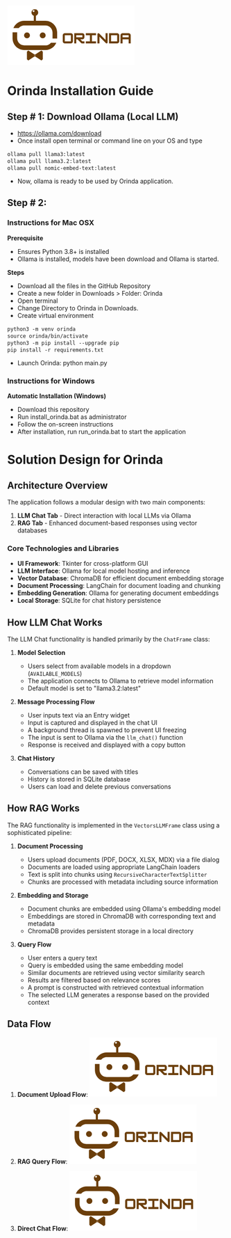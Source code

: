 ![Alt text](https://github.com/pyMixin/Orinda/blob/main/ORINDA.png)

# Orinda Installation Guide

## Step # 1: Download Ollama (Local LLM)
- https://ollama.com/download
- Once install open terminal or command line on your OS and type
```
ollama pull llama3:latest
ollama pull llama3.2:latest
ollama pull nomic-embed-text:latest
```
- Now, ollama is ready to be used by Orinda application.

## Step # 2: 

### Instructions for Mac OSX

**Prerequisite**
- Ensures Python 3.8+ is installed
- Ollama is installed, models have been download and Ollama is started.

**Steps**
- Download all the files in the GitHub Repository
- Create a new folder in Downloads > Folder: Orinda
- Open terminal
- Change Directory to Orinda in Downloads. 
- Create virtual environment
```
python3 -m venv orinda
source orinda/bin/activate
python3 -m pip install --upgrade pip
pip install -r requirements.txt
```
- Launch Orinda: python main.py 

### Instructions for Windows
**Automatic Installation (Windows)**
- Download this repository
- Run install_orinda.bat as administrator
- Follow the on-screen instructions
- After installation, run run_orinda.bat to start the application

# Solution Design for Orinda

## Architecture Overview

The application follows a modular design with two main components:
1. **LLM Chat Tab** - Direct interaction with local LLMs via Ollama
2. **RAG Tab** - Enhanced document-based responses using vector databases

### Core Technologies and Libraries

- **UI Framework**: Tkinter for cross-platform GUI
- **LLM Interface**: Ollama for local model hosting and inference
- **Vector Database**: ChromaDB for efficient document embedding storage
- **Document Processing**: LangChain for document loading and chunking
- **Embedding Generation**: Ollama for generating document embeddings
- **Local Storage**: SQLite for chat history persistence
  
## How LLM Chat Works

The LLM Chat functionality is handled primarily by the `ChatFrame` class:

1. **Model Selection**
   - Users select from available models in a dropdown (`AVAILABLE_MODELS`)
   - The application connects to Ollama to retrieve model information
   - Default model is set to "llama3.2:latest"

2. **Message Processing Flow**
   - User inputs text via an Entry widget
   - Input is captured and displayed in the chat UI
   - A background thread is spawned to prevent UI freezing
   - The input is sent to Ollama via the `llm_chat()` function
   - Response is received and displayed with a copy button

3. **Chat History**
   - Conversations can be saved with titles
   - History is stored in SQLite database
   - Users can load and delete previous conversations

## How RAG Works

The RAG functionality is implemented in the `VectorsLLMFrame` class using a sophisticated pipeline:

1. **Document Processing**
   - Users upload documents (PDF, DOCX, XLSX, MDX) via a file dialog
   - Documents are loaded using appropriate LangChain loaders
   - Text is split into chunks using `RecursiveCharacterTextSplitter`
   - Chunks are processed with metadata including source information

2. **Embedding and Storage**
   - Document chunks are embedded using Ollama's embedding model
   - Embeddings are stored in ChromaDB with corresponding text and metadata
   - ChromaDB provides persistent storage in a local directory

3. **Query Flow**
   - User enters a query text
   - Query is embedded using the same embedding model
   - Similar documents are retrieved using vector similarity search
   - Results are filtered based on relevance scores
   - A prompt is constructed with retrieved contextual information
   - The selected LLM generates a response based on the provided context

## Data Flow
1. **Document Upload Flow**:
![Alt text](https://github.com/pyMixin/Orinda/blob/main/ORINDA.png)

2. **RAG Query Flow**:
![Alt text](https://github.com/pyMixin/Orinda/blob/main/ORINDA.png)

3. **Direct Chat Flow**:
![Alt text](https://github.com/pyMixin/Orinda/blob/main/ORINDA.png)

